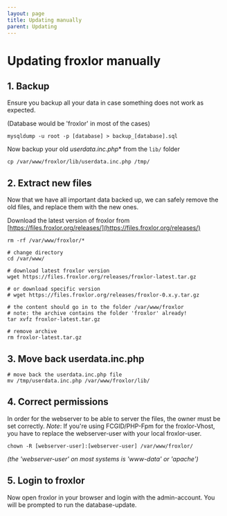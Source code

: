 ```yaml
---
layout: page
title: Updating manually
parent: Updating
---
```


# Updating froxlor manually

## 1. Backup

Ensure you backup all your data in case something does not work as expected.

(Database would be 'froxlor' in most of the cases)

````shell
mysqldump -u root -p [database] > backup_[database].sql
````

Now backup your old *userdata.inc.php** from the `lib/` folder

````shell
cp /var/www/froxlor/lib/userdata.inc.php /tmp/
````


## 2. Extract new files

Now that we have all important data backed up, we can safely remove the old files, and replace them with the new ones.

Download the latest version of froxlor from [https://files.froxlor.org/releases/](https://files.froxlor.org/releases/)

````shell
rm -rf /var/www/froxlor/*

# change directory
cd /var/www/

# download latest froxlor version
wget https://files.froxlor.org/releases/froxlor-latest.tar.gz

# or download specific version
# wget https://files.froxlor.org/releases/froxlor-0.x.y.tar.gz

# the content should go in to the folder /var/www/froxlor 
# note: the archive contains the folder 'froxlor' already!
tar xvfz froxlor-latest.tar.gz

# remove archive
rm froxlor-latest.tar.gz
````


## 3. Move back userdata.inc.php

````shell
# move back the userdata.inc.php file
mv /tmp/userdata.inc.php /var/www/froxlor/lib/
````

## 4. Correct permissions

In order for the webserver to be able to server the files, the owner must be set correctly.
*Note*: If you're using FCGID/PHP-Fpm for the froxlor-Vhost, you have to replace the webserver-user with your local froxlor-user.

````shell
chown -R [webserver-user]:[webserver-user] /var/www/froxlor/
````

*(the 'webserver-user' on most systems is 'www-data' or 'apache')*

## 5. Login to froxlor

Now open froxlor in your browser and login with the admin-account. You will be prompted to run the database-update.
